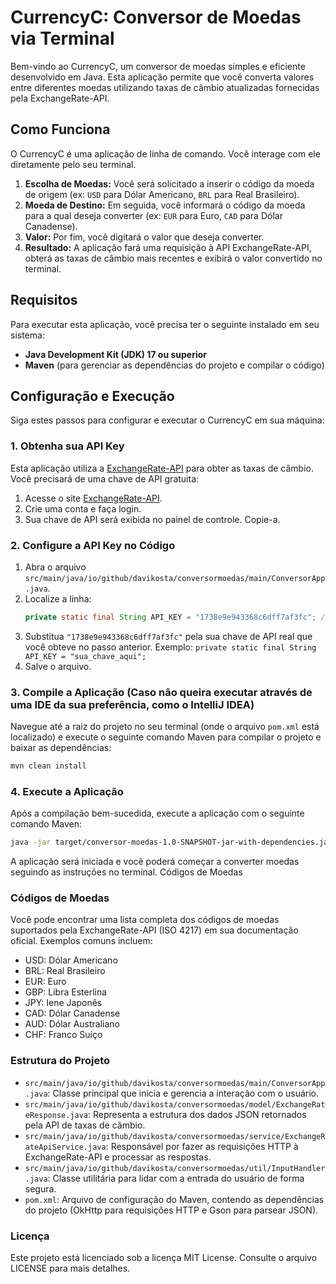 # CurrencyC: Conversor de Moedas via Terminal

Bem-vindo ao CurrencyC, um conversor de moedas simples e eficiente desenvolvido em Java. Esta aplicação permite que você converta valores entre diferentes moedas utilizando taxas de câmbio atualizadas fornecidas pela ExchangeRate-API.

## Como Funciona

O CurrencyC é uma aplicação de linha de comando. Você interage com ele diretamente pelo seu terminal.

1.  **Escolha de Moedas:** Você será solicitado a inserir o código da moeda de origem (ex: `USD` para Dólar Americano, `BRL` para Real Brasileiro).
2.  **Moeda de Destino:** Em seguida, você informará o código da moeda para a qual deseja converter (ex: `EUR` para Euro, `CAD` para Dólar Canadense).
3.  **Valor:** Por fim, você digitará o valor que deseja converter.
4.  **Resultado:** A aplicação fará uma requisição à API ExchangeRate-API, obterá as taxas de câmbio mais recentes e exibirá o valor convertido no terminal.

## Requisitos

Para executar esta aplicação, você precisa ter o seguinte instalado em seu sistema:

* **Java Development Kit (JDK) 17 ou superior**
* **Maven** (para gerenciar as dependências do projeto e compilar o código)

## Configuração e Execução

Siga estes passos para configurar e executar o CurrencyC em sua máquina:

### 1. Obtenha sua API Key

Esta aplicação utiliza a [ExchangeRate-API](https://www.exchangerate-api.com/) para obter as taxas de câmbio. Você precisará de uma chave de API gratuita:

1.  Acesse o site [ExchangeRate-API](https://www.exchangerate-api.com/).
2.  Crie uma conta e faça login.
3.  Sua chave de API será exibida no painel de controle. Copie-a.

### 2. Configure a API Key no Código

1.  Abra o arquivo `src/main/java/io/github/davikosta/conversormoedas/main/ConversorApp.java`.
2.  Localize a linha:
    ```java
    private static final String API_KEY = "1738e9e943368c6dff7af3fc"; // <<< MUDAR AQUI PELA SUA CHAVE REAL!
    ```
3.  Substitua `"1738e9e943368c6dff7af3fc"` pela sua chave de API real que você obteve no passo anterior.
    Exemplo: `private static final String API_KEY = "sua_chave_aqui";`
4.  Salve o arquivo.

### 3. Compile a Aplicação (Caso não queira executar através de uma IDE da sua preferência, como o IntelliJ IDEA)

Navegue até a raiz do projeto no seu terminal (onde o arquivo `pom.xml` está localizado) e execute o seguinte comando Maven para compilar o projeto e baixar as dependências:

```bash
mvn clean install
```
### 4. Execute a Aplicação

Após a compilação bem-sucedida, execute a aplicação com o seguinte comando Maven:

```bash
java -jar target/conversor-moedas-1.0-SNAPSHOT-jar-with-dependencies.jar
```

A aplicação será iniciada e você poderá começar a converter moedas seguindo as instruções no terminal.
Códigos de Moedas

### Códigos de Moedas
Você pode encontrar uma lista completa dos códigos de moedas suportados pela ExchangeRate-API (ISO 4217) em sua documentação oficial. Exemplos comuns incluem:

- USD: Dólar Americano
- BRL: Real Brasileiro    
- EUR: Euro
- GBP: Libra Esterlina
- JPY: Iene Japonês
- CAD: Dólar Canadense
- AUD: Dólar Australiano
- CHF: Franco Suíço

### Estrutura do Projeto

- ```src/main/java/io/github/davikosta/conversormoedas/main/ConversorApp.java```: Classe principal que inicia e gerencia a interação com o usuário.
- ```src/main/java/io/github/davikosta/conversormoedas/model/ExchangeRateResponse.java```: Representa a estrutura dos dados JSON retornados pela API de taxas de câmbio.
- ```src/main/java/io/github/davikosta/conversormoedas/service/ExchangeRateApiService.java```: Responsável por fazer as requisições HTTP à ExchangeRate-API e processar as respostas.
- ```src/main/java/io/github/davikosta/conversormoedas/util/InputHandler.java```: Classe utilitária para lidar com a entrada do usuário de forma segura.
- ```pom.xml```: Arquivo de configuração do Maven, contendo as dependências do projeto (OkHttp para requisições HTTP e Gson para parsear JSON).

### Licença

Este projeto está licenciado sob a licença MIT License. Consulte o arquivo LICENSE para mais detalhes.

